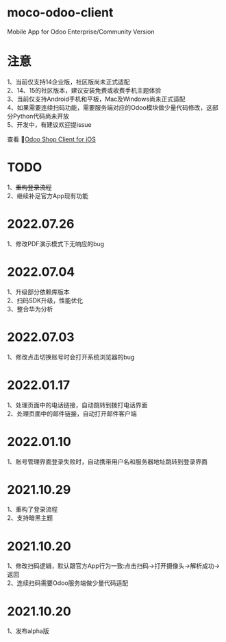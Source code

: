# moco-odoo-client
Mobile App for Odoo Enterprise/Community Version

# 注意
1、当前仅支持14企业版，社区版尚未正式适配  
2、14、15的社区版本，建议安装免费或收费手机主题体验  
3、当前仅支持Android手机和平板，Mac及Windows尚未正式适配   
4、如果需要连续扫码功能，需要服务端对应的Odoo模块做少量代码修改，这部分Python代码尚未开放   
5、开发中，有建议欢迎提issue


查看 🌟[Odoo Shop Client for iOS](https://github.com/glovebx/odoo-shop-iOS)


# TODO
1、~~重构登录流程~~  
2、继续补足官方App现有功能   

# 2022.07.26  
1、修改PDF演示模式下无响应的bug  

# 2022.07.04  
1、升级部分依赖库版本  
2、扫码SDK升级，性能优化  
3、整合华为分析  

# 2022.07.03  
1、修改点击切换账号时会打开系统浏览器的bug  

# 2022.01.17  
1、处理页面中的电话链接，自动跳转到拨打电话界面  
2、处理页面中的邮件链接，自动打开邮件客户端  

# 2022.01.10
1、账号管理界面登录失败时，自动携带用户名和服务器地址跳转到登录界面  

# 2021.10.29
1、重构了登录流程   
2、支持暗黑主题   

# 2021.10.20
1、修改扫码逻辑，默认跟官方App行为一致:点击扫码->打开摄像头->解析成功->返回  
2、连续扫码需要Odoo服务端做少量代码适配

# 2021.10.20
1、发布alpha版
